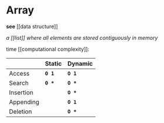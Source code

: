 # Array

**see** [[data structure]]

_a [[list]] where all elements are stored contiguously in memory_

time [[computational complexity]]:

|           | Static    | Dynamic   |
| --------- | --------- | --------- |
| Access    | **`O 1`** | **`O 1`** |
| Search    | **`O *`** | **`O *`** |
| Insertion |           | **`O *`** |
| Appending |           | **`O 1`** |
| Deletion  |           | **`O *`** |

